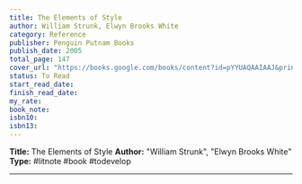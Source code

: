 ```yaml
---
title: The Elements of Style
author: William Strunk, Elwyn Brooks White
category: Reference
publisher: Penguin Putnam Books
publish_date: 2005
total_page: 147
cover_url: "https://books.google.com/books/content?id=pYYUAQAAIAAJ&printsec=frontcover&img=1&zoom=1&source=gbs_api"
status: To Read
start_read_date: 
finish_read_date: 
my_rate: 
book_note: 
isbn10: 
isbn13: 
---
```

**Title:** The Elements of Style
**Author:** "William Strunk", "Elwyn Brooks White"
**Type:** #litnote #book #todevelop 

---